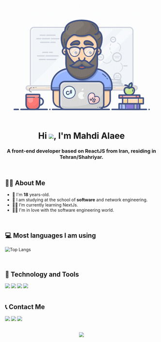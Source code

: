 <div align="center" href='#'>
<img style="width: 500px" src="https://github.com/Mahdi-Alaee/Mahdi-alaee/blob/main/e1f3413bf5036045713341394f617225.gif?raw=true" />
</div>

<h1 align="center">Hi <img src="https://raw.githubusercontent.com/MartinHeinz/MartinHeinz/master/wave.gif" width="30px">, I'm Mahdi Alaee</h1>

<h3 align='center'>A front-end developer based on ReactJS from Iran, residing in Tehran/Shahriyar.</h3>

<br />

## 🙋‍♂️ About Me

- 🌱 I'm **18** years-old.
- 👯 I am studying at the school of **software** and network engineering.
- 👨‍💻 I’m currently learning NextJs.
- 🐱‍👤 I'm in love with the software engineering world.



<br />

## 💻 Most languages I am using
![Top Langs](https://github-readme-stats.vercel.app/api/top-langs/?username=mahdi-alaee&hide_progress=true)

<br />

## 🚀 Technology and Tools
<div>
    <a href='https://reactjs.org/' target="_blank"><img src="https://img.shields.io/badge/react-%2320232a.svg?style=for-the-badge&logo=react&logoColor=%2361DAFB" /></a>
    <a href='https://redux.js.org/' target="_blank"><img src="https://img.shields.io/badge/redux-%23593d88.svg?style=for-the-badge&logo=redux&logoColor=white" /></a>
    <a href='https://tailwindcss.com/' target="_blank"><img src="https://img.shields.io/badge/tailwindcss-%2338B2AC.svg?style=for-the-badge&logo=tailwind-css&logoColor=white" /></a>
    <a href='https://getbootstrap.com/' target="_blank"><img src="https://img.shields.io/badge/bootstrap-%238511FA.svg?style=for-the-badge&logo=bootstrap&logoColor=white" /></a>
</div>

<br />

## 📞 Contact Me
<div align='left'>
    <a href='https://instagram.com/lex_.fn' target="_blank"><img src="https://img.shields.io/badge/Instagram-%23E4405F.svg?style=for-the-badge&logo=Instagram&logoColor=white" /></a>
    <a href='https://t.me/mahdixxx' target="_blank"><img src="https://img.shields.io/badge/Telegram-2CA5E0?style=for-the-badge&logo=telegram&logoColor=white" /></a>
    <a href='http://mahdixxx.ineu.ir' target="_blank"><img height="28px" src="https://img.shields.io/badge/Website-757575?style=flat-square&logo=internetexplorer" /></a>
</div>

<br />
<br />

<div align='center'>
    <img src='https://komarev.com/ghpvc/?username=Mahdi-Alaee&color=blueviolet' />
</div>
